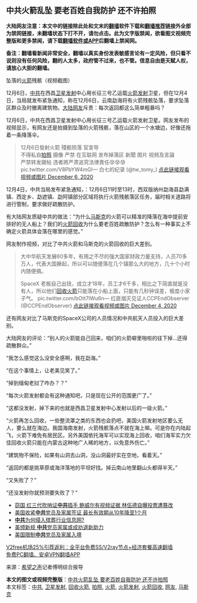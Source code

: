  <h2>中共火箭乱坠 要老百姓自我防护 还不许拍照</h2> <p class="notice"><b>大陆网友注意：本文中的链接除此处和文末的<a href="https://github.com/bannedbook/fanqiang" >翻墙</a>软件下载和<a href="https://github.com/killgcd/justmysocks/blob/master/README.md">翻墙推荐</a>链接外全部为禁网链接，未翻墙状态下打不开，请勿点击。此为文字版禁闻，欲看图文视频完整版和更多禁闻，请下载<a href="https://github.com/bannedbook/fanqiang">翻墙软件或APP</a>后翻墙上禁闻网。</p><p>备注：翻墙看新闻非常安全，翻墙以真实身份发表敏感言论有一定风险，但只看不说则没有任何风险，翻的人太多，政府管不过来，也不管。信息自由是天赋人权，请放心大胆的翻墙。</b></p>  <div class="entry"> <p id="conimg">坠落的<a href="https://www.bannedbook.org/bnews/tag/%e7%81%ab%e7%ae%ad/" class="st_tag internal_tag" rel="tag" title="标签 火箭 下的日志">火箭</a>残骸（视频截图）</p> <p>12月6日，<a href="https://www.bannedbook.org/bnews/tag/%e4%b8%ad%e5%85%b1/" class="st_tag internal_tag" rel="tag" title="标签 中共 下的日志">中共</a>在西昌<a href="https://www.bannedbook.org/bnews/tag/%E5%8D%AB%E6%98%9F%E5%8F%91%E5%B0%84/" class="st_tag internal_tag" rel="tag" title="标签 卫星发射 下的日志">卫星发射</a>中心用长征三号乙运载<a href="https://www.bannedbook.org/bnews/tag/%e7%81%ab%e7%ae%ad%e5%8f%91%e5%b0%84/" class="st_tag internal_tag" rel="tag" title="标签 火箭发射 下的日志">火箭发射</a>卫星，但在12月4日，当局就发布紧急通知，称在12月6日，云南勐海将有火箭残骸坠落，要求坠落区群众及时撤离建筑物。<span class='wp_keywordlink_affiliate'><a href="https://www.bannedbook.org/" title="大陆" target="_blank">大陆</a></span><a href="https://www.bannedbook.org/bnews/tag/%e7%bd%91%e5%8f%8b/" class="st_tag internal_tag" rel="tag" title="标签 网友 下的日志">网友</a>斥责：每次返回都这么简单粗暴吗？</p> <p>12月6日，中共在西昌卫星发射中心用长征三号乙运载火箭发射卫星。网友发布的视频显示，有网友还是拍摄到坠落的火箭残骸，落在山区的一个水塘边，好像还拖着一条降落伞。</p> <blockquote><p>12月6日發射火箭 殘骸陨落 官宣导<br />不得私自<a href="https://www.bannedbook.org/bnews/tag/%e6%8b%8d%e7%85%a7/" class="st_tag internal_tag" rel="tag" title="标签 拍照 下的日志">拍照</a> 摄像 严禁 在互联网 发布掉落区 新聞 图片 视频及言論<br />严禁转发跟帖 违者將严肃追究法律責任😰😰😰 pic.twitter.com/V8PbYW4mGI— 白七的纪录 (@tw_tomy_) <a href="https://twitter.com/tw_tomy_/status/1335544707384938499?ref_src=twsrc%5Etfw">点此链接观看视频或图片 December 6, 2020</a></p></blockquote> <p>12月4日，中共当局发布紧急通知，：12月6日11时至13时，西双版纳州勐海县勐满镇、西定乡、勐遮镇、勐阿镇部分区域将执行火箭残骸落区任务，届时相关道路将进行管制，要求做好疏散防护。</p>  <p>有大陆网友质疑中共的做法：“为什么<a href="https://www.bannedbook.org/bnews/tag/%E9%A9%AC%E6%96%AF%E5%85%8B/" class="st_tag internal_tag" rel="tag" title="标签 马斯克 下的日志">马斯克</a>的火箭可以精准的降落在海中提前安排好的无人船上？我们的<a href="https://www.bannedbook.org/bnews/tag/%E7%81%AB%E7%AE%AD%E5%9B%9E%E6%94%B6/" class="st_tag internal_tag" rel="tag" title="标签 火箭回收 下的日志">火箭回收</a>为什么要老百姓疏散防护？怎么有一种事实上不确定火箭具体会落在哪里的感觉。”</p> <p>网友制作视频，对比了中共火箭和马斯克的火箭回收的巨大差别。</p> <blockquote><p>大中华航天发展60多年，有用之不尽的强大国家财政力量支持，人员70多万人，代表大国撅起，所以可以随便落在几个镇那么大的地方，几十个小时内随便搞。</p> <p>SpaceX 老板自己出钱，成立才18年，员工才6千多，相比之下简直就是没有人，所以他们<a href="https://www.bannedbook.org/bnews/tag/%E5%9B%9E%E6%94%B6%E7%81%AB%E7%AE%AD/" class="st_tag internal_tag" rel="tag" title="标签 回收火箭 下的日志">回收火箭</a>只能落在小船上面，只能有几秒钟误差，极度小家子气。 pic.twitter.com/bOtt7lWu6n— 红匪烟灭见证人CCPEndObserver (@CCPEndObserver) <a href="https://twitter.com/CCPEndObserver/status/1334934018513461248?ref_src=twsrc%5Etfw">点此链接观看视频或图片 December 4, 2020</a></p></blockquote> <p>还有网友对比了马斯克的SpaceX公司的人员情况和中共航天人员投入的巨大差别。</p>  <p>大陆网友的评论：“别人的火箭能自己回来，咱们的火箭噼里啪啦的往下掉&#8230;还得疏散群众。”</p> <p>“我怎么感觉这么没安全感啊，我在勐海。”</p> <p>“在这个事情上，让老美见笑了。”</p> <p>“掉到缅甸老挝了咋办？？”</p> <p>“每次火箭发射都会有这种通知吧，只是现在公开的范围更广了。”</p>  <p>“这都没发射，掉下来的也就是西昌卫星发射中心发射以后的一级火箭。”</p> <p>“火箭再怎么回收，一些整流罩之类的东西也会扔吧，美国火箭发射地区要么无人，要么就在海边。我国海南发射，火箭残骸落点不就在海上嘛。可是你在内陆起飞，火箭下难免有居民区。另外美国依托海军可以实现海上回收，咱们海军实力欠佳回收火箭只能在内蒙古这种地广人稀的地方，以免意外伤亡。”</p> <p>“建筑物不保险，如果有山洞去山洞，没山洞最好实在空地，看着天。”</p> <p>“返回的都是挑草原或海洋落地的平坦好找。掉云南山地里翻山头都得半天。”</p> <p>“又失败了？”</p>  <p>“还没发射你就预测要失败了？”</p> <ul class='op-related-articles' title='相关阅读'> <li><a href='https://www.bannedbook.org/bnews/topimagenews/20201207/1443243.html' target='_blank'>窃国 红三代吹哨证<b>中共</b>插手 鲍威尔有视频证据 林伍德自曝投票遭篡改</a></li> <li><a href='https://www.bannedbook.org/bnews/bannedvideo/20201206/1443231.html' target='_blank'>美国收紧<b>中共</b>党员及家属签证 最长有效期从10年降至1个月</a></li> <li><a href='https://www.bannedbook.org/bnews/taiwannews/20201206/1443221.html' target='_blank'><b>中共</b>为何侵入殡葬行业信息网?</a></li> <li><a href='https://www.bannedbook.org/bnews/ssgc/20201206/1443219.html' target='_blank'>美颁新规 <b>中共</b>党员家属或成劝退新助力</a></li> <li><a href='https://www.bannedbook.org/bnews/cbnews/20201206/1443194.html' target='_blank'>美国限制<b>中共</b>党员及家属入境</a></li> </ul> <p class="texttj"> <a href="https://github.com/bannedbook/fanqiang/wiki/V2ray%E6%9C%BA%E5%9C%BA" target="_blank">V2free机场25%引荐返利：全平台免费SS/V2ray节点+经济套餐高速翻墙</a><br/> <a href="https://github.com/bannedbook/fanqiang/wiki/%E7%A6%81%E9%97%BB%E7%BD%91%E5%AE%89%E5%8D%93%E7%BF%BB%E5%A2%99%E6%96%B0%E9%97%BBAPP" target="_blank">免费PC翻墙、安卓VPN翻墙APP</a></p><p> 来源：<span class='wp_keywordlink_affiliate'><a href="https://www.soundofhope.org" title="希望之声" target="_blank">希望之声</a></span>记者傅明综合报导 </p><a name='sharetosocial'></a>       <div><b>本文的图文或视频完整版</b>：<a href='https://www.bannedbook.org/bnews/cbnews/20201207/1443274.html'>中共火箭乱坠 要老百姓自我防护 还不许拍照</a></div>  </div><!--END ENTRY--> <div class="postfooter"> <div>本文标签：<a href="https://www.bannedbook.org/bnews/tag/%e4%b8%ad%e5%85%b1/" rel="tag">中共</a>, <a href="https://www.bannedbook.org/bnews/tag/%E5%8D%AB%E6%98%9F%E5%8F%91%E5%B0%84/" rel="tag">卫星发射</a>, <a href="https://www.bannedbook.org/bnews/tag/%E5%9B%9E%E6%94%B6%E7%81%AB%E7%AE%AD/" rel="tag">回收火箭</a>, <a href="https://www.bannedbook.org/bnews/tag/%e6%8b%8d%e7%85%a7/" rel="tag">拍照</a>, <a href="https://www.bannedbook.org/bnews/tag/%e7%81%ab%e7%ae%ad/" rel="tag">火箭</a>, <a href="https://www.bannedbook.org/bnews/tag/%e7%81%ab%e7%ae%ad%e5%8f%91%e5%b0%84/" rel="tag">火箭发射</a>, <a href="https://www.bannedbook.org/bnews/tag/%E7%81%AB%E7%AE%AD%E5%9B%9E%E6%94%B6/" rel="tag">火箭回收</a>, <a href="https://www.bannedbook.org/bnews/tag/%e7%bd%91%e5%8f%8b/" rel="tag">网友</a>, <a href="https://www.bannedbook.org/bnews/tag/%E9%A9%AC%E6%96%AF%E5%85%8B/" rel="tag">马斯克</a></div>  </div><!--END POSTFOOTER--> 